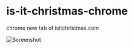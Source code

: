 is-it-christmas-chrome
======================

chrome new tab of isitchristmas.com

![Screenshot](https://raw.githubusercontent.com/tejas-manohar/is-it-christmas-chrome/master/screenshot.png)